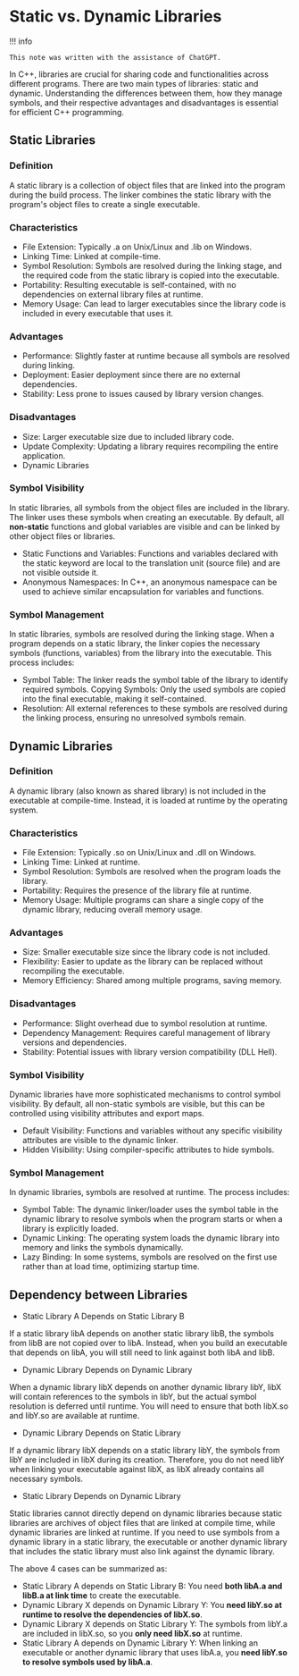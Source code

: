 # Static vs. Dynamic Libraries

!!! info 

    This note was written with the assistance of ChatGPT.

In C++, libraries are crucial for sharing code and functionalities across different programs. There are two main types of libraries: static and dynamic. Understanding the differences between them, how they manage symbols, and their respective advantages and disadvantages is essential for efficient C++ programming.

## Static Libraries

### Definition
A static library is a collection of object files that are linked into the program during the build process. The linker combines the static library with the program's object files to create a single executable.

### Characteristics

* File Extension: Typically .a on Unix/Linux and .lib on Windows.
* Linking Time: Linked at compile-time.
* Symbol Resolution: Symbols are resolved during the linking stage, and the required code from the static library is copied into the executable.
* Portability: Resulting executable is self-contained, with no dependencies on external library files at runtime.
* Memory Usage: Can lead to larger executables since the library code is included in every executable that uses it.

### Advantages

* Performance: Slightly faster at runtime because all symbols are resolved during linking.
* Deployment: Easier deployment since there are no external dependencies.
* Stability: Less prone to issues caused by library version changes.

### Disadvantages

* Size: Larger executable size due to included library code.
* Update Complexity: Updating a library requires recompiling the entire application.
* Dynamic Libraries

### Symbol Visibility

In static libraries, all symbols from the object files are included in the library. The linker uses these symbols when creating an executable. By default, all **non-static** functions and global variables are visible and can be linked by other object files or libraries.

* Static Functions and Variables: Functions and variables declared with the static keyword are local to the translation unit (source file) and are not visible outside it.
* Anonymous Namespaces: In C++, an anonymous namespace can be used to achieve similar encapsulation for variables and functions.

### Symbol Management

In static libraries, symbols are resolved during the linking stage. When a program depends on a static library, the linker copies the necessary symbols (functions, variables) from the library into the executable. This process includes:

* Symbol Table: The linker reads the symbol table of the library to identify required symbols.
Copying Symbols: Only the used symbols are copied into the final executable, making it self-contained.
* Resolution: All external references to these symbols are resolved during the linking process, ensuring no unresolved symbols remain.

## Dynamic Libraries

### Definition

A dynamic library (also known as shared library) is not included in the executable at compile-time. Instead, it is loaded at runtime by the operating system.

### Characteristics

* File Extension: Typically .so on Unix/Linux and .dll on Windows.
* Linking Time: Linked at runtime.
* Symbol Resolution: Symbols are resolved when the program loads the library.
* Portability: Requires the presence of the library file at runtime.
* Memory Usage: Multiple programs can share a single copy of the dynamic library, reducing overall memory usage.

### Advantages

* Size: Smaller executable size since the library code is not included.
* Flexibility: Easier to update as the library can be replaced without recompiling the executable.
* Memory Efficiency: Shared among multiple programs, saving memory.

### Disadvantages

* Performance: Slight overhead due to symbol resolution at runtime.
* Dependency Management: Requires careful management of library versions and dependencies.
* Stability: Potential issues with library version compatibility (DLL Hell).

### Symbol Visibility

Dynamic libraries have more sophisticated mechanisms to control symbol visibility. By default, all non-static symbols are visible, but this can be controlled using visibility attributes and export maps.

* Default Visibility: Functions and variables without any specific visibility attributes are visible to the dynamic linker.
* Hidden Visibility: Using compiler-specific attributes to hide symbols.

### Symbol Management

In dynamic libraries, symbols are resolved at runtime. The process includes:

* Symbol Table: The dynamic linker/loader uses the symbol table in the dynamic library to resolve symbols when the program starts or when a library is explicitly loaded.
* Dynamic Linking: The operating system loads the dynamic library into memory and links the symbols dynamically.
* Lazy Binding: In some systems, symbols are resolved on the first use rather than at load time, optimizing startup time.

## Dependency between Libraries

* Static Library A Depends on Static Library B

If a static library libA depends on another static library libB, the symbols from libB are not copied over to libA. Instead, when you build an executable that depends on libA, you will still need to link against both libA and libB.

* Dynamic Library Depends on Dynamic Library
  
When a dynamic library libX depends on another dynamic library libY, libX will contain references to the symbols in libY, but the actual symbol resolution is deferred until runtime. You will need to ensure that both libX.so and libY.so are available at runtime.

* Dynamic Library Depends on Static Library

If a dynamic library libX depends on a static library libY, the symbols from libY are included in libX during its creation. Therefore, you do not need libY when linking your executable against libX, as libX already contains all necessary symbols.

* Static Library Depends on Dynamic Library
  
Static libraries cannot directly depend on dynamic libraries because static libraries are archives of object files that are linked at compile time, while dynamic libraries are linked at runtime. If you need to use symbols from a dynamic library in a static library, the executable or another dynamic library that includes the static library must also link against the dynamic library.

The above 4 cases can be summarized as:

* Static Library A depends on Static Library B: You need **both libA.a and libB.a at link time** to create the executable.
* Dynamic Library X depends on Dynamic Library Y: You **need libY.so at runtime to resolve the dependencies of libX.so**.
* Dynamic Library X depends on Static Library Y: The symbols from libY.a are included in libX.so, so you **only need libX.so** at runtime.
* Static Library A depends on Dynamic Library Y: When linking an executable or another dynamic library that uses libA.a, you **need libY.so to resolve symbols used by libA.a**.


